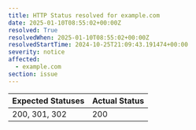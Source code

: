 ```yaml
---
title: HTTP Status resolved for example.com
date: 2025-01-10T08:55:02+00:00Z
resolved: True
resolvedWhen: 2025-01-10T08:55:02+00:00Z
resolvedStartTime: 2024-10-25T21:09:43.191474+00:00
severity: notice
affected:
  - example.com
section: issue
---
```


| Expected Statuses | Actual Status  |
|-------------------|----------------|
| 200, 301, 302 | 200 |
